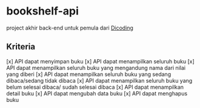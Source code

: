 # bookshelf-api
project akhir back-end untuk pemula dari [Dicoding](https://www.dicoding.com/)

## Kriteria
[x] API dapat menyimpan buku
[x] API dapat menampilkan seluruh buku
	[x] API dapat menampilkan seluruh buku yang mengandung nama dari nilai yang diberi
	[x] API dapat menampilkan seluruh buku yang sedang dibaca/sedang tidak dibaca
	[x] API dapat menampilkan seluruh buku yang belum selesai dibaca/ sudah selesai dibaca
[x] API dapat menampilkan detail buku
[x] API dapat mengubah data buku
[x] API dapat menghapus buku
